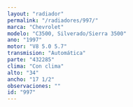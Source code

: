 ```yaml
---
layout: "radiador"
permalink: "/radiadores/997/"
marca: "Chevrolet"
modelo: "C3500, Silverado/Sierra 3500"
ano: "1997"
motor: "V8 5.0 5.7"
transmision: "Automática"
parte: "432285"
clima: "Con clima"
alto: "34"
ancho: "17 1/2"
observaciones: ""
id: "997"
---
```



